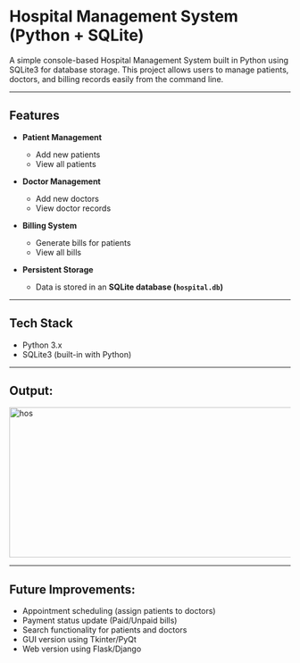 # Hospital Management System (Python + SQLite)

A simple console-based Hospital Management System built in Python using SQLite3 for database storage.
This project allows users to manage patients, doctors, and billing records easily from the command line.


---

## Features
- **Patient Management**
  - Add new patients  
  - View all patients  

- **Doctor Management**
  - Add new doctors  
  - View doctor records  

- **Billing System**
  - Generate bills for patients  
  - View all bills  

- **Persistent Storage**
  - Data is stored in an **SQLite database (`hospital.db`)**  

---

## Tech Stack

- Python 3.x
- SQLite3 (built-in with Python)

 ---
## Output:

<img width="571" height="269" alt="hos" src="https://github.com/user-attachments/assets/e171e22e-c672-406d-a114-8dafa73e5cb9" />

 --- 
## Future Improvements:

- Appointment scheduling (assign patients to doctors)
- Payment status update (Paid/Unpaid bills)
- Search functionality for patients and doctors
- GUI version using Tkinter/PyQt
- Web version using Flask/Django
